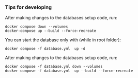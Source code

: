 ### Tips for developing
After making changes to the databases setup code, run:
```
docker compose down --volumes
docker-compose up --build --force-recreate
```

You can start the database only with (while in root folder):
```
docker compose -f database.yml  up -d
```
After making changes to the databases setup code, run:
```
docker compose -f database.yml down --volumes
docker compose -f database.yml  up --build --force-recreate
```

